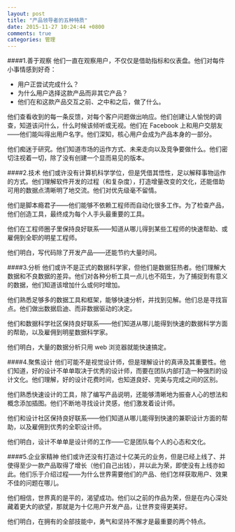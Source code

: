 ```yaml
---
layout: post
title: "产品领导者的五种特质"
date: 2015-11-27 10:24:44 +0800
comments: true
categories: 管理
---
```


####1.善于观察
他们一直在观察用户，不仅仅是借助指标和仪表盘。他们对每件小事情感到好奇：
* 用户正尝试完成什么？
* 为什么用户选择这款产品而非其它产品？
* 他们在和这款产品交互之前、之中和之后，做了什么。

他们查看收到的每一条反馈，对每个客户问题做出响应。他们创建让人愉悦的调查，知道该问什么，什么时候该倾听或无视。他们在 Facebook 上和用户交朋友——他们能叫得出用户名字。他们深知，核心用户会成为产品本身的一部分。

他们痴迷于研究。他们知道市场的运作方式、未来走向以及竞争要做什么。他们密切注视着一切，除了没有创建一个显而易见的版本。


####2.技术
他们或许没有计算机科学学位，但是凭借其悟性，足以解释事物运作的方式。他们理解软件开发的过程（和复杂度），打造增量改变的文化，还能借助可用的数据点清晰明了地交流。他们对优先级毫不留情。

他们是脚本瘾君子——他们能够不依赖工程师而自动化很多工作。为了检查产品，他们创造工具，最终成为每个人手头最重要的工具。

他们在工程师圈子里保持良好联系——知道从哪儿得到某些工程师的快速帮助、或雇佣到全职的明星工程师。


他们明白，写代码除了开发产品——还能节约大量时间。


####3.分析
他们或许不是正式的数据科学家，但他们是数据狂热者。他们理解大数据和不良数据的差异。他们对各种分析工具一点儿也不陌生，为了捕捉到有意义的数据，他们知道该增加什么或何时增加。

他们熟悉足够多的数据工具和框架，能够快速分析，并找到见解。他们总是寻找盲点。他们做出数据启迪、而非数据驱动的决定。

他们和数据科学社区保持良好联系——他们知道从哪儿能得到快速的数据科学方面的帮助，以及雇佣到明星数据科学家。


他们明白，大量的数据分析只用 web 浏览器就能快速搞定。


####4.聚焦设计
他们可能不是视觉设计师，但是理解设计的真谛及其重要性。他们知道，好的设计不单单取决于优秀的设计师，而要在团队内部打造一种强烈的设计文化。他们理解，好的设计花费时间，也知道良好、完美与完成之间的区别。

他们熟悉快速设计的工具，除了编写产品说明，还能够清晰地为振奋人心的想法和概念添加插图。他们不断地寻找设计灵感，他们激发着设计师。

他们和设计社区保持良好联系——他们知道从哪儿能得到快速的兼职设计方面的帮助，以及雇佣到优秀的全职设计师。


他们明白，设计不单单是设计师的工作——它是团队每个人的心态和文化。


####5.企业家精神
他们或许还没有打造过十亿美元的业务，但是已经上线了、并使得至少一款产品取得了增长（他们自己出钱），并以此为荣，即使没有上线亦如此。他们乐于介绍过程——为什么世界需要他们的产品、他们怎样获取用户、效果不佳的问题在哪儿。

他们相信，世界真的是平的，渴望成功。他们以之前的作品为荣，但是在内心深处藏着更大的欲望，那就是为十亿用户开发产品，让世界变得更美好。


他们明白，在拥有的全部技能中，勇气和坚持不懈才是最重要的两个特点。